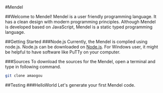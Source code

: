 #Mendel

##Welcome to Mendel!
Mendel is a user friendly programming language. It has a clean design with modern programming principles. 
Although Mendel is developed based on JavaScript, Mendel is a static typed programming language.

##Getting  Started
###Node.js
Currently, the Mendel is complied using node.js. Node.js can be downloaded on [Node.js](https://nodejs.org).
For Windows user, it might be helpful to have software like PuTTy on your computer.

###Sources
To download the sources for the Mendel, open a terminal and  type in following command.
```bash
git clone amaogou
```

##Testing
###HelloWorld
Let's generate your first Mendel code. 
